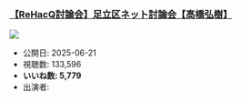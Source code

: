 ### [【ReHacQ討論会】足立区ネット討論会【高橋弘樹】](https://www.youtube.com/watch?v=GS1zjhTOge4)
[![](https://img.youtube.com/vi/GS1zjhTOge4/sddefault.jpg)](https://www.youtube.com/watch?v=GS1zjhTOge4)
-   公開日: 2025-06-21
-   視聴数: 133,596
-   **いいね数: 5,779**
-   出演者: 
